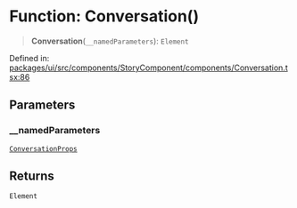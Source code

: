 # Function: Conversation()

> **Conversation**(`__namedParameters`): `Element`

Defined in: [packages/ui/src/components/StoryComponent/components/Conversation.tsx:86](https://github.com/laruss/react-text-game/blob/5d1b7f722e0508dc7727e83f20112624d7c139f7/packages/ui/src/components/StoryComponent/components/Conversation.tsx#L86)

## Parameters

### \_\_namedParameters

[`ConversationProps`](../type-aliases/ConversationProps.md)

## Returns

`Element`
